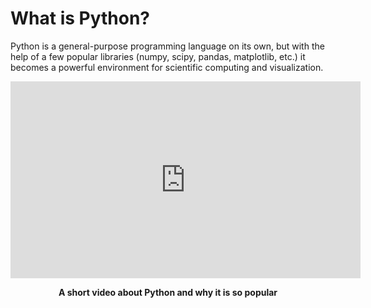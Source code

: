 # What is Python?

Python is a general-purpose programming language on its own, but with the help of a few popular libraries (numpy, scipy, pandas, matplotlib, etc.) 
it becomes a powerful environment for scientific computing and visualization. 

<div class="wrapper" >
  <iframe width="560" height="315" src="https://www.youtube.com/embed/Y8Tko2YC5hA" frameborder="0" allow="accelerometer; autoplay; encrypted-media; gyroscope; picture-in-picture" allowfullscreen></iframe>
</div>
<p align="center"><b>A short video about Python and why it is so popular</b></p>
